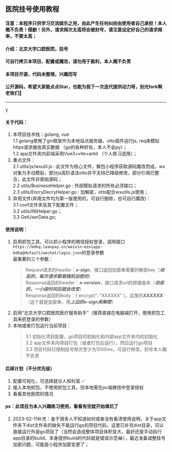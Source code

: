 ## 医院挂号使用教程  
#### 注意：本程序只供学习交流娱乐之用，由此产生任何纠纷由使用者自己承担！本人概不负责！侵删！另外，请求频次太高将会被封号，请注意设定好自己的请求频率，不要太高；
#### 介绍：北京大学口腔医院，挂号   
#### 可自行拷贝本项目、配置或魔改，请勿用于盈利，本人概不负责  
#### 本项目开源，代码未整理，兴趣而写    
#### 公开源码，希望大家能点点Star，也能为我下一次迭代提供动力呀，别光fork啊老铁们🤣
---  
y
#### 关于代码：  
1. 本项目技术栈：golang, vue  
  1.1 golang使用了gin框架作为本地站点服务器，otto插件运行js, req来模拟https请求接收真实数据 （go的各种好处，本人不会py）；  
  1.2 app文件夹内前端采用Vue3+vite+antd （个人练习选用）； 
2. 重点文件：  
  2.1 utils/js/wxutil.js : 此文件为核心文件，解包小程序获取源码魔改而成，wx对象为手动模拟，部分js高阶语法otto并不支持已降级修改，部分引用已整合，此文件非原始源码；  
  2.2 utils/BusinessHelper.go : 外部模拟请求的所有必须接口；  
  2.3 utils/EncryDecryHelper.go : 加解密，otto配合wxutils.js使用；  
3. 弃用文件(弃用文件均为第一版使用的，可自行删除，也可自行魔改)：  
  3.1 conf文件夹及其下配置文件；  
  3.2 utils/INIHelper.go；  
  3.3 GetUserData.go;
#### 使用说明：
1. 启用抓包工具，可以抓小程序的微信授权登录，调用接口```https://bdkq.leanpay.cn/weixin-miniapp-bdkq@default/wechat/login.json```的登录参数  
    最重要的三个参数：   
    > Request请求的header：***x-sign***，接口返回加密串需要的解密key（***动态的，每次请求都是随机加密的***）  
    > Response返回的header：***x-version***，接口请求url的拼接版本（***动态的，一小段时间后就会改变***）  
    > Response返回的Body：{ encrypt": "XXXXXX" }，这里的***XXXXXX***（这个就是加密串，用***上边的x-sign来解密***）  
2. 启用“北京大学口腔医院医疗服务助手”（推荐直接在电脑端打开，使用抓包工具来抓登录的参数）  
3. 本地或者打包运行当前项目：  
    > 3.1 初始化项目配置，go项目的初始化和内部app文件夹内的初始化  
    > 3.2 app文件夹内项目打包（或者打包后运行），然后运行go项目  
    > 3.3 项目代码已限制挂号频次至少为1000ms，可自行修改，封号本人概不负责  
#### 后续计划（不分优先级）  
1. 配置可视化，可选择就诊人和科室 ✅  
2. 接入本地抓包，不使用抓包工具，但本地需在pc端微信中登录授权  
3. 看看其他医院的情况   

#### ps：此项目为本人兴趣练习使用，看看有空就开始填坑了  
1. 2023-02-11补充：鉴于很多人不知道如何或者没有看清使用说明，关于app文件夹下dist文件夹的缺失不能运行go的项目代码，这里已补充dist目录，可以直接运行外层go项目了（当然会造成整体项目体积变大，最好还是手动执行app目录的build，本身提供build的代码就是错误示范😂），最近准备调整挂号加密问题，可能是小程序加密变更了；